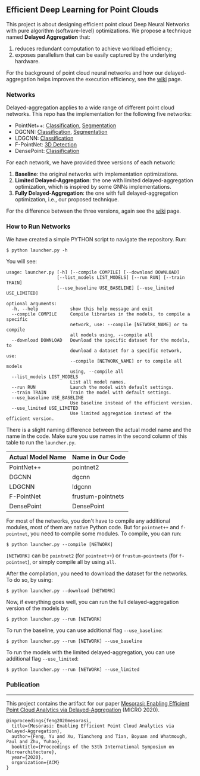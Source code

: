 ## Efficient Deep Learning for Point Clouds
This project is about designing efficient point cloud Deep Neural Networks with pure algorithm (software-level) optimizations. We propose a technique named **Delayed Aggregation** that:
1. reduces redundant computation to achieve workload efficiency; 
2. exposes parallelism that can be easily captured by the underlying hardware.

For the background of point cloud neural networks and how our delayed-aggregation helps improves the execution efficiency, see the [wiki](https://github.com/horizon-research/Efficient-Deep-Learning-for-Point-Clouds/wiki) page.

### Networks
Delayed-aggregation applies to a wide range of different point cloud networks. This repo has the implementation for the following five networks:

- PointNet++: [Classification](https://github.com/horizon-research/Efficient-Deep-Learning-for-Point-Clouds/tree/master/Networks/pointnet2), [Segmentation](https://github.com/horizon-research/Efficient-Deep-Learning-for-Point-Clouds/tree/master/Networks/pointnet2/part_seg)
- DGCNN: [Classification](https://github.com/horizon-research/Efficient-Deep-Learning-for-Point-Clouds/tree/master/Networks/dgcnn), [Segmentation](https://github.com/horizon-research/Efficient-Deep-Learning-for-Point-Clouds/tree/master/Networks/dgcnn/part_seg)
- LDGCNN: [Classification](https://github.com/horizon-research/Efficient-Deep-Learning-for-Point-Clouds/tree/master/Networks/ldgcnn)
- F-PointNet: [3D Detection](https://github.com/horizon-research/Efficient-Deep-Learning-for-Point-Clouds/tree/master/Networks/frustum-pointnets)
- DensePoint: [Classification](https://github.com/horizon-research/Efficient-Deep-Learning-for-Point-Clouds/tree/master/Networks/DensePoint)

For each network, we have provided three versions of each network: 
1. **Baseline**: the original networks with implementation optimizations.
2. **Limited Delayed-Aggregation**: the one with limited delayed-aggregation optimization, which is inspired by some GNNs implementations.
3. **Fully Delayed-Aggregation**: the one with full delayed-aggregation optimization, i.e., our proposed technique.

For the difference between the three versions, again see the [wiki](https://github.com/horizon-research/Efficient-Deep-Learning-for-Point-Clouds/wiki) page.

### How to Run Networks
We have created a simple PYTHON script to navigate the repository. Run:
```
$ python launcher.py -h
```
You will see:
```                    
usage: launcher.py [-h] [--compile COMPILE] [--download DOWNLOAD]
                   [--list_models LIST_MODELS] [--run RUN] [--train TRAIN]
                   [--use_baseline USE_BASELINE] [--use_limited USE_LIMITED]

optional arguments:
  -h, --help            show this help message and exit
  --compile COMPILE     Compile libraries in the models, to compile a specific
                        network, use: --compile [NETWORK_NAME] or to compile
                        all models using, --compile all
  --download DOWNLOAD   Download the specific dataset for the models, to
                        download a dataset for a specific network, use:
                        --compile [NETWORK_NAME] or to compile all models
                        using, --compile all
  --list_models LIST_MODELS
                        List all model names.
  --run RUN             Launch the model with default settings.
  --train TRAIN         Train the model with default settings.
  --use_baseline USE_BASELINE
                        Use baseline instead of the efficient version.
  --use_limited USE_LIMITED
                        Use limited aggregation instead of the efficient version.
```

There is a slight naming difference between the actual model name and the name in the code. Make sure you use names in the second column of this table to run the `launcher.py`. 

| Actual Model Name | Name in Our Code |
|-------------------|------------------|
| PointNet++        | pointnet2        |
| DGCNN             | dgcnn            |
| LDGCNN            | ldgcnn           |
| F-PointNet        | frustum-pointnets|
| DensePoint        | DensePoint       | 

For most of the networks, you don't have to compile any additional modules, most of them are native Python code. But for `pointnet++` and `f-pointnet`, you need to compile some modules. To compile, you can run:
```
$ python launcher.py --compile [NETWORK]
```
`[NETWORK]` can be `pointnet2` (for `pointnet++`) or `frustum-pointnets` (for `f-pointnet`), or simply compile all by using `all`.

After the compilation, you need to download the dataset for the networks. To do so, by using:
```
$ python launcher.py --download [NETWORK]
```

Now, if everything goes well, you can run the full delayed-aggregation version of the models by:
```
$ python launcher.py --run [NETWORK]
```
To run the baseline, you can use additional flag `--use_baseline`:
```
$ python launcher.py --run [NETWORK] --use_baseline
```
To run the models with the limited delayed-aggregation, you can use additional flag `--use_limited`:
```
$ python launcher.py --run [NETWORK] --use_limited
```


### Publication ###
------------------
This project contains the artifact for our paper [Mesorasi: Enabling Efficient Point Cloud Analytics via Delayed-Aggregation]() (MICRO 2020).

```
@inproceedings{feng2020mesorasi,
  title={Mesorasi: Enabling Efficient Point Cloud Analytics via Delayed-Aggregation},
  author={Feng, Yu and Xu, Tiancheng and Tian, Boyuan and Whatmough, Paul and Zhu, Yuhao},
  booktitle={Proceedings of the 53th International Symposium on Microarchitecture},
  year={2020},
  organization={ACM}
}
```

